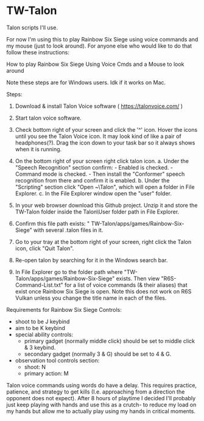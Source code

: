 # TW-Talon
 Talon scripts I'll use. 

For now I'm using this to play Rainbow Six Siege using voice commands and my mouse (just to look around). For anyone else who would like to do that follow these instructions:

How to play Rainbow Six Siege Using Voice Cmds and a Mouse to look around

Note these steps are for Windows users. Idk if it works on Mac.

Steps:
1. Download & install Talon Voice software ( https://talonvoice.com/ )
2. Start talon voice software. 
3. Check bottom right of your screen and click the '^' icon. Hover the icons until you see the Talon Voice icon. It may look kind of like a pair of headphones(?). Drag the icon down to your task bar so it always shows when it is running. 
4. On the bottom right of your screen right click talon icon. 
	a. Under the "Speech Recognition" section confirm:
		- Enabled is checked.
		- Command mode is checked.
		- Then install the "Conformer" speech recognition from there and confirm it is enabled.
	b. Under the "Scripting" section click "Open ~\Talon", which will open a folder in File Explorer.
	c. In the File Explorer window open the "user" folder.

4. In your web browser download this Github project. Unzip it and store the TW-Talon folder inside the Talon\User folder path in File Explorer.

5. Confirm this file path exists: "    TW-Talon/apps/games/Rainbow-Six-Siege" with several .talon files in it.

6. Go to your tray at the bottom right of your screen, right click the Talon icon, click "Quit Talon".

7. Re-open talon by searching for it in the Windows search bar. 

8. In File Explorer go to the folder path where "TW-Talon/apps/games/Rainbow-Six-Siege" exists. Then view "R6S-Command-List.txt" for a list of voice commands (& their aliases) that exist once Rainbow Six Siege is open. Note this does not work on R6S Vulkan unless you change the title name in each of the files.

Requirements for Rainbow Six Siege Controls:
 - shoot to be J keybind
 - aim to be K keybind
 - special ability controls:
	* primary gadget (normally middle click) should be set to middle click & 3 keybind.
	* secondary gadget (normally 3 & G) should be set to 4 & G.  
 - observation tool controls section:
	* shoot: N 
	* primary action: M

Talon voice commands using words do have a delay. This requires practice, patience, and strategy to get kills (I.e. approaching from a direction the opponent does not expect). After 8 hours of playtime I decided I'll probably just keep playing with hands and use this as a crutch- to reduce my load on my hands but allow me to actually play using my hands in critical moments.